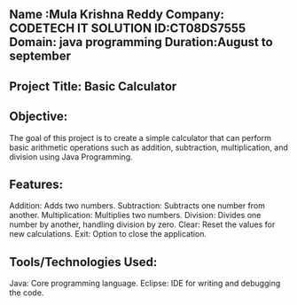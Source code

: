 Name :Mula Krishna Reddy
Company: CODETECH IT SOLUTION
ID:CT08DS7555
Domain: java programming
Duration:August to september
----------------------------------

Project Title: Basic Calculator
------------------------------------
Objective:
-----------
The goal of this project is to create a simple calculator that can perform basic arithmetic operations such as addition, subtraction, multiplication, and division using Java Programming.

Features:
------------
Addition: Adds two numbers.
Subtraction: Subtracts one number from another.
Multiplication: Multiplies two numbers.
Division: Divides one number by another, handling division by zero.
Clear: Reset the values for new calculations.
Exit: Option to close the application.

Tools/Technologies Used:
-----------
Java: Core programming language.
 Eclipse: IDE for writing and debugging the code.
 
